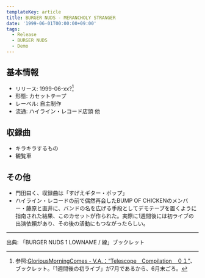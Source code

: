 ```yaml
---
templateKey: article
title: BURGER NUDS - MERANCHOLY STRANGER
date: '1999-06-01T00:00:00+09:00'
tags:
  - Release
  - BURGER NUDS
  - Demo
---
```

## 基本情報

* リリース: 1999-06-xx?[^release]
* 形態: カセットテープ
* レーベル: 自主制作
* 流通: ハイライン・レコード店頭 他

## 収録曲

* キラキラするもの
* 観覧車

## その他

* 門田曰く、収録曲は「すげえギター・ポップ」
* ハイライン・レコードの前で偶然再会したBUMP OF CHICKENのメンバー・藤原と直井に、バンドの名を広げる手段としてデモテープを置くように指南された結果、このカセットが作られた。実際に1週間後には初ライブの出演依頼があり、その後の活動にもつながったらしい。

---

出典: 「BURGER NUDS 1 LOWNAME / 線」ブックレット

[^release]: 参照:[GloriousMorningComes - V.A.：“Telescope　Compilation　０１”](http://www001.upp.so-net.ne.jp/gmc/japanalbum14.htm)、ブックレット。「1週間後の初ライブ」が7月であるから、6月末ごろ。

